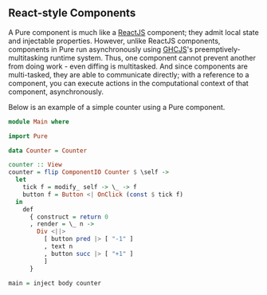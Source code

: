 ## React-style Components

A Pure component is much like a [ReactJS](https://reactjs.org) component; they admit local state and injectable properties. However, unlike ReactJS components, components in Pure run asynchronously using [GHCJS](https://github.com/ghcjs/ghcjs)'s preemptively-multitasking runtime system. Thus, one component cannot prevent another from doing work - even diffing is multitasked. And since components are multi-tasked, they are able to communicate directly; with a reference to a component, you can execute actions in the computational context of that component, asynchronously.

Below is an example of a simple counter using a Pure component.

```haskell
module Main where

import Pure

data Counter = Counter

counter :: View
counter = flip ComponentIO Counter $ \self -> 
  let 
    tick f = modify_ self -> \_ -> f 
    button f = Button <| OnClick (const $ tick f)
  in
    def
      { construct = return 0
      , render = \_ n -> 
        Div <||>
          [ button pred |> [ "-1" ]
          , text n
          , button succ |> [ "+1" ]
          ]
      }

main = inject body counter
```
